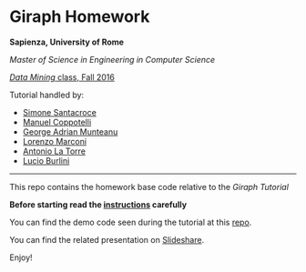 Giraph Homework
=========================

**Sapienza, University of Rome**

*Master of Science in Engineering in Computer Science*

[*Data Mining* class, Fall 2016](http://aris.me/index.php/data-mining-2016)

Tutorial handled by:

- [Simone Santacroce](https://it.linkedin.com/in/simone-santacroce-272739134)
- [Manuel Coppotelli](https://it.linkedin.com/in/manuelcoppotelli)
- [George Adrian Munteanu](https://it.linkedin.com/in/george-adrian-munteanu-707744134)
- [Lorenzo Marconi](https://www.linkedin.com/in/lorenzo-marconi-1a2580105)
- [Antonio La Torre](https://www.linkedin.com/in/antonio-la-torre-768738134)
- [Lucio Burlini](https://www.linkedin.com/in/lucio-burlini-827739134)


---

This repo contains the homework base code relative to the *Giraph Tutorial*

**Before starting read the [instructions](https://github.com/manuelcoppotelli/giraph-homework/blob/master/giraph_homework_text.pdf) carefully**

You can find the demo code seen during the tutorial at this [repo](https://github.com/manuelcoppotelli/giraph-demo).

You can find the related presentation on [Slideshare](http://www.slideshare.net/ManuelCoppotelli/apache-giraph-largescale-graph-processing-done-better).


Enjoy!
